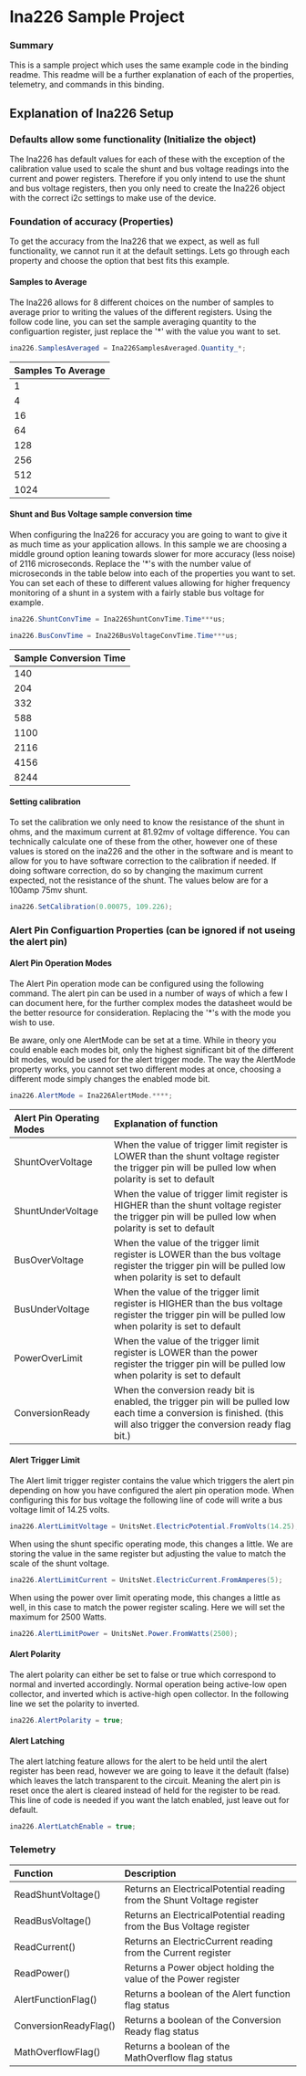 ﻿# Ina226 Sample Project

### Summary

This is a sample project which uses the same example code in the binding readme. This readme will be a further explanation of each of the properties, telemetry, and commands in this binding.

## Explanation of Ina226 Setup

### Defaults allow some functionality (Initialize the object)

The Ina226 has default values for each of these with the exception of the calibration value used to scale the shunt and bus voltage readings into the current and power registers. Therefore if you only intend to use the shunt and bus voltage registers, then you only need to create the Ina226 object with the correct i2c settings to make use of the device.

### Foundation of accuracy (Properties)

To get the accuracy from the Ina226 that we expect, as well as full functionality, we cannot run it at the default settings. Lets go through each property and choose the option that best fits this example.

#### Samples to Average

The Ina226 allows for 8 different choices on the number of samples to average prior to writing the values of the different registers.  Using the follow code line, you can set the sample averaging quantity to the configuartion register, just replace the '*' with the value you want to set.

```csharp
ina226.SamplesAveraged = Ina226SamplesAveraged.Quantity_*;
```
| Samples To Average |
| :--- |
| 1 |
| 4 |
| 16 |
| 64 |
| 128 |
| 256 |
| 512 |
| 1024 |

#### Shunt and Bus Voltage sample conversion time

When configuring the Ina226 for accuracy you are going to want to give it as much time as your application allows.  In this sample we are choosing a middle ground option leaning towards slower for more accuracy (less noise) of 2116 microseconds. Replace the '*'s with the number value of microseconds in the table below into each of the properties you want to set.  You can set each of these to different values allowing for higher frequency monitoring of a shunt in a system with a fairly stable bus voltage for example.

```csharp
ina226.ShuntConvTime = Ina226ShuntConvTime.Time***us;
```
```csharp
ina226.BusConvTime = Ina226BusVoltageConvTime.Time***us;
```
| Sample Conversion Time |
| :--- |
| 140 |
| 204 |
| 332 |
| 588 |
| 1100 |
| 2116 |
| 4156 |
| 8244 |

#### Setting calibration

To set the calibration we only need to know the resistance of the shunt in ohms, and the maximum current at 81.92mv of voltage difference.  You can technically calculate one of these from the other, however one of these values is stored on the ina226 and the other in the software and is meant to allow for you to have software correction to the calibration if needed. If doing software correction, do so by changing the maximum current expected, not the resistance of the shunt. The values below are for a 100amp 75mv shunt.
```csharp
ina226.SetCalibration(0.00075, 109.226);
```

### Alert Pin Configuartion Properties (can be ignored if not useing the alert pin)

#### Alert Pin Operation Modes

The Alert Pin operation mode can be configured using the following command.  The alert pin can be used in a number of ways of which a few I can document here, for the further complex modes the datasheet would be the better resource for consideration. Replacing the '*'s with the mode you wish to use.

Be aware, only one AlertMode can be set at a time.  While in theory you could enable each modes bit, only the highest significant bit of the different bit modes, would be used for the alert trigger mode.  The way the AlertMode property works, you cannot set two different modes at once, choosing a different mode simply changes the enabled mode bit.

```csharp
ina226.AlertMode = Ina226AlertMode.****;
```
| Alert Pin Operating Modes | Explanation of function |
| :--- | :--- |
| ShuntOverVoltage | When the value of trigger limit register is LOWER than the shunt voltage register the trigger pin will be pulled low when polarity is set to default |
| ShuntUnderVoltage | When the value of trigger limit register is HIGHER than the shunt voltage register the trigger pin will be pulled low when polarity is set to default |
| BusOverVoltage | When the value of the trigger limit register is LOWER than the bus voltage register the trigger pin will be pulled low when polarity is set to default |
| BusUnderVoltage | When the value of the trigger limit register is HIGHER than the bus voltage register the trigger pin will be pulled low when polarity is set to default |
| PowerOverLimit | When the value of the trigger limit register is LOWER than the power register the trigger pin will be pulled low when polarity is set to default |
| ConversionReady | When the conversion ready bit is enabled, the trigger pin will be pulled low each time a conversion is finished. (this will also trigger the conversion ready flag bit.) |

#### Alert Trigger Limit

The Alert limit trigger register contains the value which triggers the alert pin depending on how you have configured the alert pin operation mode.  When configuring this for bus voltage the following line of code will write a bus voltage limit of 14.25 volts.
```csharp
ina226.AlertLimitVoltage = UnitsNet.ElectricPotential.FromVolts(14.25);
```

When using the shunt specific operating mode, this changes a little.  We are storing the value in the same register but adjusting the value to match the scale of the shunt voltage.
```csharp
ina226.AlertLimitCurrent = UnitsNet.ElectricCurrent.FromAmperes(5);
```

When using the power over limit operating mode, this changes a little as well, in this case to match the power register scaling. Here we will set the maximum for 2500 Watts.
```csharp
ina226.AlertLimitPower = UnitsNet.Power.FromWatts(2500);
```

#### Alert Polarity

The alert polarity can either be set to false or true which correspond to normal and inverted accordingly.  Normal operation being active-low open collector, and inverted which is active-high open collector. In the following line we set the polarity to inverted.
```csharp
ina226.AlertPolarity = true;
```

#### Alert Latching

The alert latching feature allows for the alert to be held until the alert register has been read, however we are going to leave it the default (false) which leaves the latch transparent to the circuit. Meaning the alert pin is reset once the alert is cleared instead of held for the register to be read. This line of code is needed if you want the latch enabled, just leave out for default.
```csharp
ina226.AlertLatchEnable = true;
```

### Telemetry

| Function | Description |
| :--- | :--- |
| ReadShuntVoltage() | Returns an ElectricalPotential reading from the Shunt Voltage register |
| ReadBusVoltage() | Returns an ElectricalPotential reading from the Bus Voltage register |
| ReadCurrent() | Returns an ElectricCurrent reading from the Current register |
| ReadPower() | Returns a Power object holding the value of the Power register |
| AlertFunctionFlag() | Returns a boolean of the Alert function flag status |
| ConversionReadyFlag() | Returns a boolean of the Conversion Ready flag status |
| MathOverflowFlag() | Returns a boolean of the MathOverflow flag status |
